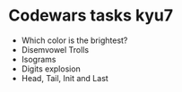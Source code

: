 # Codewars tasks kyu7

- Which color is the brightest?
- Disemvowel Trolls
- Isograms
- Digits explosion
- Head, Tail, Init and Last
